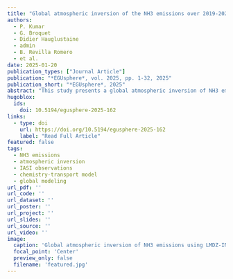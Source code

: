 ```yaml
---
title: "Global atmospheric inversion of the NH3 emissions over 2019-2022 using the LMDZ-INCA chemistry-transport model and the IASI NH3 observations"
authors:
  - P. Kumar
  - G. Broquet
  - Didier Hauglustaine
  - admin
  - B. Revilla Romero
  - et al.
date: 2025-01-20
publication_types: ["Journal Article"]
publication: "*EGUsphere*, vol. 2025, pp. 1-32, 2025"
publication_short: "*EGUsphere*, 2025"
abstract: "This study presents a global atmospheric inversion of NH3 emissions over 2019-2022 using the LMDZ-INCA chemistry-transport model and IASI NH3 observations."
hugoblox:
  ids:
    doi: 10.5194/egusphere-2025-162
links:
  - type: doi
    url: https://doi.org/10.5194/egusphere-2025-162
    label: "Read Full Article"
featured: false
tags:
  - NH3 emissions
  - atmospheric inversion
  - IASI observations
  - chemistry-transport model
  - global modeling
url_pdf: ''
url_code: ''
url_dataset: ''
url_poster: ''
url_project: ''
url_slides: ''
url_source: ''
url_video: ''
image:
  caption: 'Global atmospheric inversion of NH3 emissions using LMDZ-INCA model and IASI observations'
  focal_point: 'Center'
  preview_only: false
  filename: 'featured.jpg'
---
```

